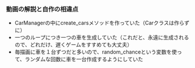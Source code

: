 ### 動画の解説と自作の相違点
- CarManagerの中にcreate_carsメソッドを作っていた（Carクラスは作らずに）
- 一つのループにつき一つの車を生成していた（これだと、永遠に生成されるので、どれだけ、遅くゲームをすすめても大丈夫）
- 毎描画に車を１台ずつだと多いので、random_chanceという変数を使って、ランダムな回数に車を一台作成するようにしていた